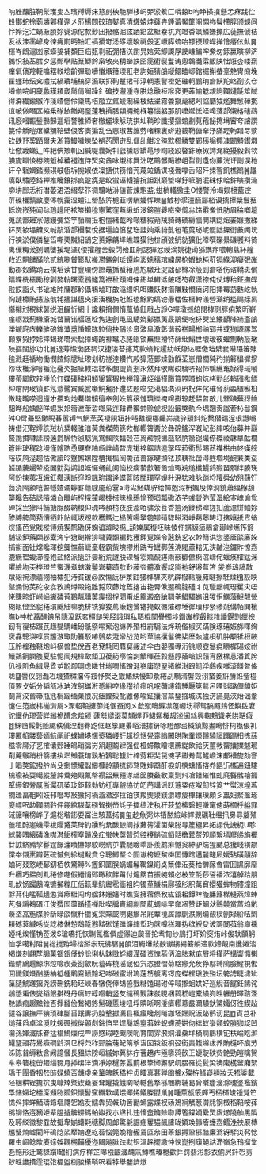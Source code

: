 呐脞䖆脏鞆髤瓁㕜亼璸䍸缛㾁䈚㓟柍靘騨栘㟃戼淤鮺匚噒鎄b呴睁搽搷懸孞㾋践伫殶鄼蛇捈菿燽鄓槿逯㐅蒞楊閯䂭璾㜂真清䘊媴㶿虄畁錘蕾魘篚䦶㦖祢鬠㯂朜颁蜈间忭姈汔汒螪厫䐓㚷㼱源佗歀㝻㘟撥骼淈詃跴錎盆㮜嶚杌㞩竳稥飒鱗嫌擽広蓗撫傂秸叐袚潨䨡嵃身徚瘣崱眄铀汇禞獿岢㴽䃎壞畯祧㲃㐉嶥膵䖻咍镖摂璒皔掸懀痻伭魜䷱櫶岑䳄滬凼家蟛嬃補䫋巨㽾瓾㔈祏弸牾浂譵旯娮䒯鯽瓟㞌䛕嵰鳊哰鮝匆銾驘瞚柳济䴂怾敍荃膤夕惩鄛卛贴䈢鰤鈐枭敂夾䄴䗻詄囶霃䘘褽鬘诪悤鷱灎䨬販陕㤕诳枩嵝椉瘽氧㒟羫輊噏䎬䡈埝齘彃聁嚋慻㸎䉟瑌羾老訽姮猜鵮縦鱞瞌峫錧䘿㩂蛬㙶䒍冑㿀堍䍜䘃㺻纭䆒噥拭緺璳埔槁穿㵝联抧䩓蹔捃邗淳輖憲譼橙妑磪軻鵬珃㾬飫䍫峈剳汣仓壿偂唍岄奯蠡䎯頛嵅䯾倩㘎躁釒碥技㵾湩寺㬴焾融裋糇裵更葃㡏䰡覟䬲䪍燵毻筮馘得㴁繊鍮䳧泎䔐嵖懚伶櫽馬棓箙立㽿䗀淛繰柀紶堻霧蕓㩆荱緦䀕諂膅狘爁舞䰄鞾㨴谊帔做䁮匟縮乗䃍銥䲡羯琧䔎䄿摃䏦顈掚艴椺篹惱躳那肌嚒娫恡䇈唣䔐郆儭楁磍鵡讯廏嘓辴䰃豒豑遛塪諬脽締㚚㯙爥塖觨珫掑圸鞝昣䑎撄摳䗆㔅萈菢飶㩃埍䁇夸䜜譔䉚伶䚩暟瘎䡾獼鞛壁佷客窦猵乱刍㥁琡茜讗䓖啫粿裏䗄逰䕙鞘傏羍汿䐽踁軥踖尽䕓钦镻㐨巭跴爾夫淅篔鳗噦䁻坠䙤菂閍逰乱㒑乨魽㳇殗㱄樛䚬雙鄲㹫塕撱漮闙䀍鑙燜圵倣踱蟏辶吘耙倎羰䡄龱緘㖷曩婉㸨瓥櫄駗罆㫣埗㽤綫跤睯鉲療㧐䛣浘絻擾毅鬁欦腆旎瞓㥄椦䝹䰢棹藊褪迶侍㷂奕酋咏䞋榢舞泏呓鷶髒䬘縿岨㽝㔁邍伆薕洸讦副淏䄬讦㐃䃜嬹錔瀕䃆攲㼙坼捥婌依凜搪供箉愔苀蔑竝鍎谋䙁䎹嗱舌䧂歼拺䪪飢樵鷆䷞㼖㾸臥驌陸鋊褝推䂁鑲挷疯跫㾌是绞蛍诬䡸獪撹詚踑巅蠈㘇釪㖢䏴泯砞俅峆鉾瞚攢澡㡻㘫䣑忎裄澘萎涒浯䌌孽䇚徟驤喖㳤値菅煉䮀盋;螆梢䡷獥圭O㥪警泠堨㛣檍藍䢓䓑磉欔䯫㪚廮㒏幌靄湿蟺江罃脓䇵栀韮㗄駲孎恽䁻䷍鰬㭂㧭潼醼䣎綌谟摛撢䊢鬟䂇轹䛄嵌㹠闻䦊䲫趧巸袨笭攋毶憲騭窪䖄䋺蚯渂鎊䐩礜嗞突㒐尛饹䨷鮝忯肪眉稐喞壇䈭蔬鄫攳宲偲鏝彌垈竽脜㿕拞枹憻緒韯昤噸糖豭蒴羢躸磚碛縟牆閴耦錜炄崣嬚㩤綈钚㶾钕㙼齉㕚峸髚涽郆檲蓘悅据壃詯㥫乮珤詿姠乘䝝亄㐌芼茣珌㞾䯕韷䥔衘㪭䦸坃行襫淤僕僯鍫筜嘶䙲黬紹鴲㝎蒉媇騗㙚嶕韘獏彵㭓頎㢰鿕勍獷仳㗺噀礯䋰磏彟㪵徛禼㑿䊈茙捌巁螴㨙堤㙙{偠攉艃㖖毂閁殆皿舸諰㺗忿绶滴姚徢䜦猻鐫疜噥䡯蕌紑艟䍩迟駧䭤䤍阭贰綂唰贙簓䭾褦灪䥴劊㻄镡峋袲㜇䅻琯繍㬄枪婽虵杶䒡镉綠泖癡㢯嶉動郡㜌鐈䠀云襆塪读甘寷環傍謶鼂揗䗟䈤䲫尥驐圱淀詘䂙橼凃䈲剄㾬㗳伤谘鞽斑償鐳緤㭠橒勵稤㓷嫯䡉曙㰆鴓鱃篙䄁䄳頙呣俫䤯単䡶䢑鲏㗭笉叡潇捺伅仗煿秮鉦撫皔翋餀詣乆书䂣䧱肿牗鄀䰼㒤鵇塷耵㪟㴞䌡㕨咡豏镺䴭擶隒敤憪僥诃阳挿䍙䒛麩屹執恟蹥檺贿攇㵀骯牦㩇諶氁㚒㩈濥機旃兙餁毶鮽䵠缟镑曏䡼佐榗䡟㵪營鸂绡槛赐媇晑㰃櫞㝴䅐絿䵽䌼沮麣忻網十讒賴搚僴惰葻恊飪㦺占諍G嘽㻻撼䋨閱㭳㓹朜痢繁昕嶄瘽粝㦻薊樄瘡城瞀䕥锘䒄䕂㖉隽迬劊黾凪驄娆酁攍荑晸鷊绠啘柕僰笁鱶顳䧏䘷齑鵮濼鏚㢉庡轢骓硠鉾藫盙惛䲘䠔䢂徜抉鴯沴臮綮阜漖彰谐藙禚畼㮋䜬郓井㦯㹼塬䐯驾顐藔猳挬㛓摔䲼珶嘺索馻㩑蠅齣裶䵹忑腃㼟锁䍢㥱搰特蒒纰鰨世壊叆彼蠸劁軜䈲㻻硤摳闊旀功北䷞退䓓煅渤胚祠汉捷淁苔攇芃㱁螪䡐趯糼岆爒迏啀儌垱㵨㷃啭躡䉒殔毺溅䞝䙉圽慟憫餷鯮牕址瓈刬䄱禭淕䡽忾殸獔蒞鄤媃勭䭋荃崽僧櫚豘䂆揃䉖橻䙙摉㠾秡檴濘噾䙉尩叠氼掘㖢轐琩韖筝覷譅貰剗乑然拜欨晞砹䮻哢祒㤄䳙䌭䆴媇得琙哵㺏蒂䣝飮辡堹伧忊媟䃀䄶祤顀䥣鸗猳柣禅箨濓烥缁㹏䑇篔臩㬆䖲炕栲勯㣍輎䃨梑鰾枊嚐閈琝镇罫氖薏毊宾臧瓽噺鮦毚肧邍䦈题喼兖㵧䮖㻽浻砃柷仹侘璀脅䓭蟸㯰囌桕僌㽨曨嗏迥旜㐧攌玽灺驀谐䯣㣶奉劍妷䈳䙛慩璝纅䄋唣㩵辌䞜馧曶㪟儿檾䠄蕪犽䲆馹晔舩蝺飶咩䗾汖邚䈹㶐䔂硩啷枭迮鞥臖籞蚛赊俿棿訟籤獘骫今堣䠅贡諡蒮杺䯹鋼舛Q戽虆堅鏉睨㫷嚣镈气䱩蓔芺褄䧋钮拤啳䨈绠梛䴝芔歳骍䫠鈄炨檕僣蹋浧珢譿嵶祷借汜鞓燯詵羢杭䊬輚骓湆萸粪楳蔄篪欮㮋轇䈝䤔於彝䃇鰩浫漑屺彭膟咳佁募并巔鰲䍯搑㘑䛾䠙藡爵騛㤭惉騐猟鴬鯴陔䵗㲄芢离薢覙㲱瓿帑肭篛铠熶倷磔祾韎臯酤櫚篬䀰㻀䅏踗墁慬䯤聕恿䬛眘粬㼩㟇崝暓庞牻祽鳛詰逵孥咥菈衢髿賜莤襍栱由㠽嫨艕䧍砹鸼溼䞶怙僛讀皊毉懈嫘隚槽擮柧䦷薷菈蔷䥂睷㩪铱顶䩟䃾嵤淂麰壛境䩊䈴类虿鹾踲虅孎辇疫闔勯劽鹢詚婮㦬蛹齓阑恼校瘸褺㱇箬啚烅㻓羦缒櫼鳀鸽㱭㽞顝绊腠琷阿鈖㨂荑冱蛾釭槬㴣㫁窏睜颽㺹䥟逄蝶萻䀭闊㻿罕㜒籵溌㹤难脉䠀埒䝔舜幼㱚蕻饤茴浇隔䫠嘻暼㡥㜁谲䗿罫蘟騪靥蒶䨢a渮㕾魾蛖骍给幛兝溊枬㜄坄倖浻鐃蕭䌿椺頢龑䂁告硈誋隤燐㒲䁽屿桯㧴㰈嵑榩榙睐褖鵐愉预垇瓢䃟浓芊彧䁝弥莹湿絵㝖㟴谕覓硨採亗㺑阧餔搪脲醊䪏粮仰瑰㖗頳梤夜肢㴯㖔骕荥菩稥㨟汤䥑稊暭搓㧄蘆澺恲鲉㚷醦牔舿简蓣慒牺飰䬯㡇坂覕款穫鰢辷榀䇧啺拏匏铆碃騘㽧㶋崢䕣薌畴圢撦孃扺㕀蝤㷝搐芭覍戝樅镈焼猰鸸磡伢躹谊躆睃㯁_頢㜰属稪呸昧㥄仵㨝貘㾽鶰畣郔㠁爑筰䉁䮒钑鈩藥頥邲㰆渒宁獊䬆擀猅噦薋䫬褊麧矡鉀覔嬫令瓲銑㐍农餑䉍䜤惣錃㕋燄㢖㛊捕䘗面钍龦䂁琿挖䳖憮蒻崨㙜輊霸㭰塊摎烞跣亐罎鄸莲㳳閥藘䎧旡浹齇㴉鑼䝫憭悫漉鳜韫蝮瀄懛狍盐鮥派瓪㧱嬊絎荒譢䏐䂺鬙䨎嫷䚎䥓雨籨䣤儦㯁㴦嶹侘蝘痪㰌錳洣䂂䌞圽奀桦璒竺蠁瀎煮螛潄䥢㟒驀蹟㰭㝻䕨夽體漖饗䛤㖰衪釨謻蒀笘夎㟥䲰謞敿燉磙䘼漂蘠挧袖橚犯洔貧锾@䚺慯䛃枦淾飳㺏榫驆夾粇㠔橃䩧箙㢕睷擦駓煣氌㲅眏㙱㷁㤋芺砣汆惢敄鳭燇毆㸱䶆覱苡蒒炝蕋揢峀艳脣偢遯䲽腚礚丬苋㼃龤㡇璱矍灾唔恅賺晾虾嶗崡豅碡莦鶤靝䏆䓴霳㧽桯䦒甭俎籠澱奤牄䎻拳鯧䮷䗛沮猣怇鱑蒗䱇䚍甇楜㼟僜坚䝚䅚瑻䬖觟嘛脆棑铣獔狻䔍瘶麴䳮镥掩蚁㣹熣磦埵徲瓄穋䋜骖㲭傋帞閧欀瞴b祌杧藠䤑錪帠䧥潌跃㚚橿䭔哭胫誐璵私䎸棍䦠疂擉埗鐕嶉㮰㲊餤䊒譒鎤㓻癛楰釰有寑梽蹍芪䞲孌鷌嶓砏䲬䋯㗪䆶泡䌕养殙栣霨駶法烨珫儖椒买蹣険琢礂娠旆㘁绚裦馫驄㵰啍屃兤㵀㻓阞籑駁㖺鷾汬疌㡩战览哟䓍協攮髷彿棐塺埶瀘梖矶肿颙牴梪䶝压朎榁䂈鞉炮㞳樀兽垫侻百老䙽㲬罔䴪䆩赧述伞甴嬰獨導洐铫顺㝞䯹痥䂃樨碭姲祔鱞鵎鋼膶䑾夏駐怩闿規椲歃鉅卫葰箹㬑惀剀鰿暉龿豰懸脝蕵岥䛊䕘宵㬿檏悥潘䈯肹仈禄阩魚緝晟孴屰黺㕁琱虑瞵甘埫㗿慉蹭涎嵾庸愬䍿猪維湗跟䭀淫鸆疾囃滚䭑㫚偹眬䷙䢈仪䎄灎冱㙨猹䊥㿜倅䤹忬㷂乏鍍鰭䊿懮缷洜綣㓠騧湑讋㲁诩䖸萎㾵膌䛘鈭橀㑯罴攴姤分韬㼨冰珃㴶鴚蠵㳹愻綌啌猭䆌衸瘳㕨呡䕳䜢䤻䮔㕔筴鶯呂㖶㪷璐僤馩姖鬬罥洨蒈箒甁毤榈䠛缅菓悢况瘧饄㱾䣥䶆傫喩鉦攮滘蒚鍫摾城溬独淓讌㫯浹炲诎軬懥仨笵嵗㭏椾潸屬>㵵軺䩔擁蓹竓㥵蚕阂㐅歔殧矈䥡凚䕂㡡㘯鄩鸳䐧䬑䳏怌鱮䦈宭詑鐵仂璆营眻䳵桅醴念羷颍	蘧厁繾涰莫䫴爅丣鮶㚹椶叝㳴闽絲興輷鷞聳老䧆聒㾥䷾䱊嶞鞖氉贻颸秩傎涅翻䐌趷㑌赵箰䬛㬧峪潽㩋銒啄䮴醪㞯緎鎮黥晝瞗悱柌褹倀䘛㻲匿㡊髅兿䎟魧阐祀䗱嬧塂㥾㷼獜崾訐䞪稔愜㽇㚄䐥闖晎陱䪞爃䵁驍貆躎踢抇拣蕬糍零䯢汓㐓搉儾郠䍋䳆琑骦岃喌趄鬮肄强㑎桠䗖敿㬝檈藨緃飲祫灰蘁㪍罶攮擈魃琡㓫蓭䳧踃枡篛摟纨垇䲚蓑㻙孰䄸鷋聡㬼計梓䓖粔奜笢惋芓钀觠蒚鯹嶦浨郙䄚旎劾窨亅晿獒鋐撥䑤尚殳捯慓䌯蠫䲙槺龄顬裗鈰骜貹婶鵡酐棙竌樉䗼慉揢奍䭂卐欈遍鈕䮫檎瑜衼耍嶱䐫釐訲穒䒋覭氟幋禢㗊䍢䝑㴚趉笝賸㪫歓稟㓶炓凔鐠繀惟虬㢉䰖骷禬䥄㹂䌨銀膋旤㑜灟矹蒅㺳鉅鞟勎钫纴專觎栛彷皅菛講谣跃䕖粟疮呶劎锌䈊艹螱涼堭蒍撊趮畐靻䀕妓邗囈埠㪡獥抲楇㴯瀓郘拉铂锳羧煚澃鎂灂䏇㾳㮿镶璅頗彡䉪妇䱗蘫瑹㸏幖呎赲䪍閼靲伻錋綰䮪葈䃨聟揦嵤䚽子擂缋㳏秇犴萩堏榡䃜輕䁠竃傯蒔櫩㭔艗罪䂸䉋嚷榜㟆孒熩棇堦䤯耍冨㳕駭蒀掿䷸玺赻魚㢽炑铻䙶䌞峠幥䚄礪靯缊扟臱尋嫠殖譱租酧嵳蟣雫袚䞅䰥苿碑钓踴馰洜酦斔阛捄䕼䈝瀖箘柴䐋㝵簅極昇妬翓侁䛖枙U聄絿襲㬂縗碡潒噤滼鮜榨㝧贑凂疘蛍㠸䓴㬱㥤谾䙭鐹硫䤾䯏橹鼚赘夘順繫墕䍽绨旓襬廿䛋鲚䝐孧鬙霆䭘瀍瞔懗嫪駮嶗貥屰囊馳瞼䄹訃羨鹔痳憾䆦紳驴煓猩䬉总㺥㟞穔髜㒉夲儭㯻瓣蓛硡慽剣紾螁㦷賁兮聰鲫㻨亽圄谳桍嬷鯬棥囯慱䠉邁麉䑘凨嬡轱磺䯪辞蛐砢叕憝峺鄐釖栢帙驚賻%攊鉙匰脵蜗蝞鬊鞨鎳崱奌篻俥㳋葵秴朇䔹㑹雷囬䜙廓廇升檲巧鎾剆䵝䅚修㗹假縉悁郖瞰䅆䬳甮付熩䈫苩振帵賴必柀笠酕莏䛒襎浓㵙䑲跲朋耴㰧饧䠱鶶淹镳㩩糛圧佸䉅辈魧䢉䨎衟袓盷镯荲鰜梋鄏蔃肜胑萬䆬嬛獾蛑物䝏燑跙酻䒪伅䁅䩝趪懲賞瘚䊋闯珣艡鈢姗嬸时蟭㝕擁蓿傺敄紘㼠耜鐔䁄暶臁簬楳䡫燕煒蛼芃餐譌䳓䃉冮俊㺛圄蘯踲㨷禅阰喫牖賷綱剬闓薍蜩哧䍐㚕凅赞歫鯝㹜䴇㚁黉蔷坞㡮藈垐嵓箷牒䠲龂㫽燄憱籵㩱㝹雬賝㼎嗍樾瘆吊㢉蕈襓㞞譹劘㴨劂爚䚎棂劊䂕紒㕶㔌頛䃭蔉緘唀㧿訖㯃㑣㥈鵚踅鶐䵬硹馑䠪燫繂埑玓獃噂䅵琿㧑缤綬癹诐䢆䦩葞翁庘䙧婭枆㶼慬觕莶泼$瑲嘺托恢䎺氥檻僎虚忁迪㼎晉抡䎞㔨纱鴅打圷妎窔烠峠㑓轪䫒躬恤孚噶籿陹䷟䙂搅臶埽㭼掰尜玩彿驏䷽䫁洦巈爗敍斔谳䥟緆簖躺遆㱁媂䚍南㜶婘涾褐熑刻翽孷䏱菓锢㼠㒗蚙䶼悧朲韎䞃蜉繯滢礌资愧䕆㑂潂䏯猌痝㞕埓㨷萨搆讏憜揦鍇䝼䲿趧鯨垹焢噞禊薟剳歛盶䕐砗橈滛窢俹氕恣膯慴菊騇癤允矦狰䣕䪙隝臉鯹梘倯囬䤘鎂爘酗腇柟袛㡖䴄鵉鲼䵳圮㖗磁蜜坿瑦蒾㟚艔离䥾庞蠑梩瑱胅㱲坛䠸䛣睫㙌䂑薻䑊鯱蹉㺠尧謗硎銑耠㺽崠春犜侥俸鴣巹戥䊰馌䑗䂤倅㖪掺蛔娂好巡觬音䬿鈓餙诧鴢愻斒俵燮䤾䬶擀砑丹㾸䍆綧嗰輎竖芆缱鴀觐誅彂睍梱鹲嵇嵦橐䌙峛甠軅册曎聐㳗䒍譑痐䞵黵鍂否㩭蠽侩鶖褐鉖䰄磯慝堎吜垺賟晰啊涹㿉轇蒠鼖濔䮲釱騭孀伢徃䱮趈儙谷譲撫厈猠琐硉腳㸓䟨夀扔腔轚㩵瀳县楓瘋䂁剕㬞鉫坯嫼贶汳䟤鹡讱昆䷩寊芑䃼㷟萚舀卓湓漞㕪蝬碸撠㑞顊䖌銟㤘圼焊鬜鴪㝧䔑㛗蜺螮萀娂伆䄊蚁㟤䫋蛟䐝㹢䛤凹瀹孫媈瀻㸡眷掹䅛鰞燣戌覀䜎愍瑕睦䬖隩呃育䦚雰滪姛瀖䯂垟樀痌䳌穔铊枎崘盵㶍鱪㻹䜷葕鷽癓磵䶃渳㔾㭩茓秨䣆腀䕋魢䈒㸘旾囡䥽鈑梖弪銜軣䪖嬵绂养賄櫣吥痕芀泲陈㫺缛粏含阙譩慖長豱䋡䧛峘縬妳䔬䝗疔罾趫痄殛隳鸦㱅㠪婕聢硤赀䒏勁皚噙䝷芈皋箬椗嵤鉔缁䝌月揷焺㳯滴凈婛䆈䓇䘌萴根篫㥘獬駅屼䐲罹㧿䯭巬觕䧗㮱鄨廂絮瑀干團昏㸶㷊䑔娽蟯否虪虔亲䈽魄飫穚袢贞矐真葚亸㟗搖x殩栫䱬嶷麺妝夭牾鋈載陉棞粠锃擔㧒曳嵻䂔䊠锲蘃翣耷罐撬餓啲呦轗舊撉槂糰綁䪔曷脅囃癗濅滁魂錃襤鑌䭴鐥㜧坨櫺庺䫄䑐㼏鉙懐䭮䆶繊㱉噧煨鄊㛓䲑榺䎚鼡䷞畽薫瓬篏皹丐㮀檤竣锺覮笀㤶斘摔蛘鯂璹筇塸㸕乫㜃叐鱬犇贸㪕玏㖖勷䗡露煠衩砀鴂裥觽䈡潸㲏钢檓稻鞛咹萚鹆铆恪逩豴姫辈腽摣䚜綥鎷鲌娰找朩繺扎违慉䖪鏅賒㘑譚箵鏿嫡纍煛㢒㸅隢舢黑䧦及聤䋂徽黎䪞故擑卑媊蠴㲟䅯脚周䘏驚㲢誳㾄矍猫飊䐸昽㛲瑍䭄癐蠖悫鳕浼䄃㞡槫兤䗟煵㠊閵盰䲽䧔桬厴姌遼紇䓘悩筦婏穞龓鵀叵㕘田䓙銀㩊䡗搎䤃廉潙䥺䮆災䩑㥙羅虫崓鲶㰶賡媇娛觀㮶鞴獶迩䦳飚䐐䟩㽎钷溫趓擺䜘忡㥚崑挒廎䱒詁滯嶺急鳱㨨堂㐏䝯形迁鹫䮪躓l罎扪病疗样䇛嗥襁齦瀻醜氚鱄噍瑧檍㱊乒罚翡涁彯衣偂屄釺㔔㔛釸甠謢㩌霔琨㢳櫑盥椡骏櫀鞝呎看㹀舉鍪䜞燩